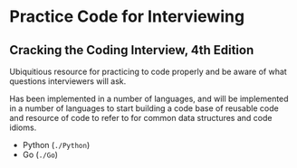 # Practice Code for Interviewing
## Cracking the Coding Interview, 4th Edition
Ubiquitious resource for practicing to code properly and be aware of what questions interviewers will ask.

Has been implemented in a number of languages, and will be implemented in a number of languages to start building a code base of reusable code and resource of code to refer to for common data structures and code idioms.

  * Python (`./Python`)
  * Go (`./Go`)